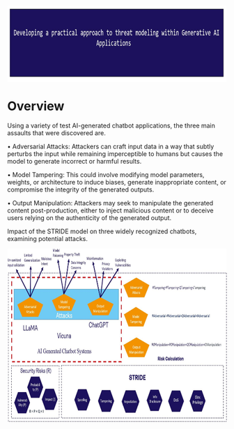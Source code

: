 <p align="center">
	<a href="https://github.com/Joseph-TUI/Threat-modeling-within-Generative-AI-Systems/blob/main/README.md">
		<img align="center" alt="Threat modeling-Security Practices" src="/Pic/main.JPG" height="175">
	</a>
</p>

# Overview

Using a variety of test AI-generated chatbot applications, the three main assaults that were discovered are.	

•	Adversarial Attacks: Attackers can craft input data in a way that subtly perturbs the input while remaining imperceptible to humans but causes the model to generate incorrect or harmful results.

•	Model Tampering: This could involve modifying model parameters, weights, or architecture to induce biases, generate inappropriate content, or compromise the integrity of the generated outputs.

•	Output Manipulation: Attackers may seek to manipulate the generated content post-production, either to inject malicious content or to deceive users relying on the authenticity of the generated output. 

Impact of the STRIDE model on three widely recognized chatbots, examining potential attacks.

<p align="center">
	<a href="https://github.com/Joseph-TUI/Threat-modeling-within-Generative-AI-Systems/blob/main/README.md">
		<img align="center" alt="Threat modeling-Security Practices" src="/Pic/Figure-1.JPG" height="400">
	</a>
</p>
